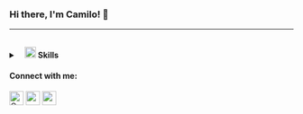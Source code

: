 ### Hi there, I'm Camilo! 👋
---

<br>
<details>
	<summary>&nbsp;&nbsp;&nbsp;<img src="https://i.ibb.co/K5cyGgD/icons8-checkmark-52.png" width="20px" height="20px" /> <b>Skills</b></summary>
	<br/>
	<img src="https://img.shields.io/badge/-HTML%2FCSS-%23222326" alt="HTML/CSS"/>
	<img src="https://img.shields.io/badge/-JavaScript-%23222326" alt="Javascript"/>
	<img  src="https://img.shields.io/badge/-React-%23222326"  alt="React"/>
	<img  src="https://img.shields.io/badge/-Angular-%23222326"  alt="Angular"/>
	<img  src="https://img.shields.io/badge/-vue-%23222326"  alt="Vue"/>
	<img  src="https://img.shields.io/badge/-NodeJs-%23222326"  alt="NodeJs"/>
	<img  src="https://img.shields.io/badge/-MongoDB-%23222326"  alt="MongoDB"/>
	<img  src="https://img.shields.io/badge/-Saas%2FLess%2FStylus-%23222326"  alt="Saas-Less-Stylus"/>
	<img  src="https://img.shields.io/badge/-Azure Devops-%23222326" alt="Azure Devops"/>
</details>


<h4 align="left">Connect with me:</h4>  
<p align="left">  
<a href="https://twitter.com/CamiOs6" target="_blank"><img align="center" src="https://i.ibb.co/M76GHd7/icons8-twitter-50.png" alt="CamiOs6" height="25" width="25" /></a>  
<a href="https:https://www.linkedin.com/in/camilo-rivera-quintero-395266b3/" target="_blank"><img align="center" src="https://i.ibb.co/DMDtZ81/icons8-linkedin-50.png" alt="camilo-rivera-quintero-395266b3" height="25" width="25" /></a>   
<a href="https://www.camilorivera.xyz/" target="_blank"><img align="center" src="https://i.ibb.co/Rv62tjR/icons8-website-64.png" alt="www.camilorivera.xyz" height="25" width="25" /></a>  
</p>
